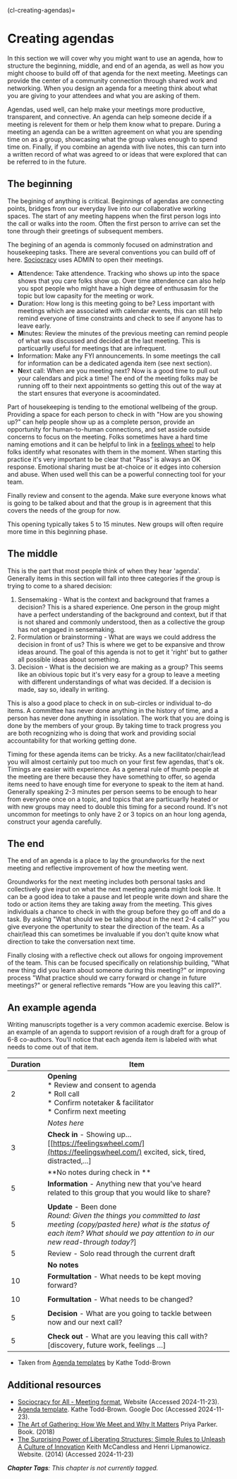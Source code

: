 (cl-creating-agendas)=
# Creating agendas

In this section we will cover why you might want to use an agenda, how to structure the beginning, middle, and end of an agenda, as well as how you might choose to build off of that agenda for the next meeting.
Meetings can provide the center of a community connection through shared work and networking.
When you design an agenda for a meeting think about what you are giving to your attendees and what you are asking of them.

Agendas, used well, can help make your meetings more productive, transparent, and connective.
An agenda can help someone decide if a meeting is relevent for them or help them know what to prepare.
During a meeting an agenda can be a written agreement on what you are spending time on as a group, showcasing what the group values enough to spend time on.
Finally, if you combine an agenda with live notes, this can turn into a written record of what was agreed to or ideas that were explored that can be referred to in the future.

## The beginning

The begining of anything is critical.
Beginnings of agendas are connecting points, bridges from our everyday live into our collaborative working spaces.
The start of any meeting happens when the first person logs into the call or walks into the room.
Often the first person to arrive can set the tone through their greetings of subsequent members.

The begining of an agenda is commonly focused on adminstration and housekeeping tasks.
There are several conventions you can build off of here.
[Sociocracy](https://www.sociocracyforall.org/meeting-format/) uses ADMIN to open their meetings.

- **A**ttendence: Take attendence. Tracking who shows up into the space shows that you care folks show up. Over time attendence can also help you spot people who might have a high degree of enthusasim for the topic but low capasity for the meeting or work.
- **D**uration: How long is this meeting going to be? Less important with meetings which are associated with calendar events, this can still help remind everyone of time constraints and check to see if anyone has to leave early.
- **M**inutes: Review the minutes of the previous meeting can remind people of what was discussed and decided at the last meeting. This is particuarlly useful for meetings that are infrequent.
- **I**nformation: Make any FYI announcements. In some meetings the call for information can be a dedicated agenda item (see next section).
- **N**ext call: When are you meeting next? Now is a good time to pull out your calendars and pick a time! The end of the meeting folks may be running off to their next appointments so getting this out of the way at the start ensures that everyone is acoomindated.

Part of housekeeping is tending to the emotional wellbeing of the group.
Providing a space for each person to check in with "How are you showing up?" can help people show up as a complete person, provide an opportunity for human-to-human connections, and set asside outside concerns to focus on the meeting.
Folks sometimes have a hard time naming emotions and it can be helpful to link in a [feelings wheel](https://feelingswheel.com/) to help folks identify what resonates with them in the moment.
When starting this practice it's very important to be clear that "Pass" is always an OK response.
Emotional sharing must be at-choice or it edges into cohersion and abuse.
When used well this can be a powerful connecting tool for your team.

Finally review and consent to the agenda.
Make sure everyone knows what is going to be talked about and that the group is in agreement that this covers the needs of the group for now.

This opening typically takes 5 to 15 minutes.
New groups will often require more time in this beginning phase.

## The middle

This is the part that most people think of when they hear 'agenda'.
Generally items in this section will fall into three categories if the group is trying to come to a shared decision:

1) Sensemaking - What is the context and background that frames a decision? This is a shared experience. One person in the group might have a perfect understanding of the background and context, but if that is not shared and commonly understood, then as a collective the group has not engaged in sensemaking.
2) Formulation or brainstorming - What are ways we could address the decision in front of us? This is where we get to be expansive and throw ideas around. The goal of this agenda is not to get it 'right' but to gather all possible ideas about something.
3) Decision - What is the decision we are making as a group? This seems like an obivious topic but it's very easy for a group to leave a meeting with different understandings of what was decided. If a decision is made, say so, ideally in writing.

This is also a good place to check in on sub-circles or individual to-do items.
A committee has never done anything in the history of time, and a person has never done anything in issolation.
The work that you are doing is done by the members of your group.
By taking time to track progress you are both recognizing who is doing that work and providing social accountability for that working getting done.

Timing for these agenda items can be tricky.
As a new facilitator/chair/lead you will almost certainly put too much on your first few agendas, that's ok.
Timings are easier with experience.
As a general rule of thumb people at the meeting are there because they have something to offer, so agenda items need to have enough time for everyone to speak to the item at hand. 
Generally speaking 2-3 minutes per person seems to be enough to hear from everyone once on a topic, and topics that are particuarlly heated or with new groups may need to double this timing for a second round.
It's not uncommon for meetings to only have 2 or 3 topics on an hour long agenda, construct your agenda carefully.

## The end

The end of an agenda is a place to lay the groundworks for the next meeting and reflective improvement of how the meeting went.

Groundworks for the next meeting includes both personal tasks and collectively give input on what the next meeting agenda might look like.
It can be a good idea to take a pause and let people write down and share the todo or action items they are taking away from the meeting.
This gives individuals a chance to check in with the group before they go off and do a task.
By asking "What should we be talking about in the next 2-4 calls?" you give everyone the opertunity to stear the direction of the team.
As a chair/lead this can sometimes be invaluable if you don't quite know what direction to take the conversation next time.

Finally closing with a reflective check out allows for ongoing improvement of the team.
This can be focused specifically on relationship building, "What new thing did you learn about someone during this meeting?" or improving process "What practice should we carry forward or change in future meetings?" or general reflective remards "How are you leaving this call?". 

## An example agenda

Writing manuscripts together is a very common academic exercise.
Below is an example of an agenda to support revision of a rough draft for a group of 6-8 co-authors.
You'll notice that each agenda item is labeled with what needs to come out of that item.

| Duration | Item |
|--------|----------------------------|
| 2 | **Opening** <br> * Review and consent to agenda <br> * Roll call <br> * Confirm notetaker & facilitator <br>* Confirm next meeting |
|   | *Notes here* |
| 3 | **Check in** - Showing up… [[https://feelingswheel.com/](https://feelingswheel.com/) excited, sick, tired, distracted,...] |
|   | **No notes during check in **|
| 5 | **Information** - Anything new that you’ve heard related to this group that you would like to share?|
|   |             |
| 5 | **Update** - Been done <br> *Round: Given the things you committed to last meeting (copy/pasted here) what is the status of each item? What should we pay attention to in our new read-through today?*]
| 5 | Review - Solo read through the current draft |
|   | **No notes**|
| 10 | **Formultation** - What needs to be kept moving forward? |
|   |             |
| 10 | **Formultation** - What needs to be changed? |
|   |             |
| 5 | **Decision** - What are you going to tackle between now and our next call? |
|   |             |
| 5 | **Check out** - What are you leaving this call with? [discovery, future work, feelings …] |

- Taken from [Agenda templates](https://docs.google.com/document/d/1abKp5AORYx5k5O_5xGw9xLi5t5wWs-8xObceFeSRyNs/edit?usp=sharing) by Kathe Todd-Brown

## Additional resources

- [Sociocracy for All - Meeting format](https://www.sociocracyforall.org/meeting-format/), Website (Accessed 2024-11-23).
- [Agenda template](https://docs.google.com/document/d/1abKp5AORYx5k5O_5xGw9xLi5t5wWs-8xObceFeSRyNs/edit?usp=sharing). Kathe Todd-Brown. Google Doc (Accessed 2024-11-23).
- [The Art of Gathering: How We Meet and Why It Matters](https://www.priyaparker.com/book-art-of-gathering) Priya Parker. Book. (2018)
- [The Surprising Power of Liberating Structures: Simple Rules to Unleash A Culture of Innovation](https://www.liberatingstructures.com) Keith McCandless and Henri Lipmanowicz. Website. (2014) (Accessed 2024-11-23)

***Chapter Tags**: This chapter is not currently tagged.*
